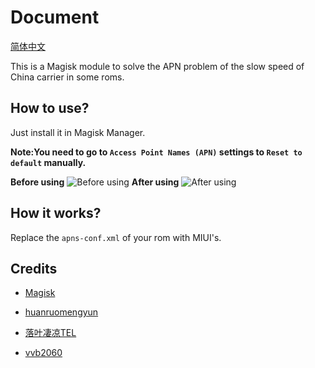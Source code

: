 # Document
[简体中文](https://github.com/RiwiHow/FixChinaCarrier/blob/master/Doc/Chinese%20Simplified.md)

This is a Magisk module to solve the APN problem of the slow speed of China carrier in some roms.
## How to use?
Just install it in Magisk Manager.

**Note:You need to go to `Access Point Names (APN)` settings to `Reset to default` manually.**

**Before using**
![Before using](https://raw.githubusercontent.com/RiwiHow/FixChinaCarrier/master/Doc/images/3.png)
**After using**
![After using](https://raw.githubusercontent.com/RiwiHow/FixChinaCarrier/master/Doc/images/1.png)
## How it works?
Replace the `apns-conf.xml` of your rom with MIUI's.
## Credits
* [Magisk](https://github.com/topjohnwu/Magisk)

* [huanruomengyun](https://github.com/huanruomengyun)

* [落叶凄凉TEL](http://www.coolapk.com/u/2277637)

* [vvb2060](https://github.com/vvb2060)